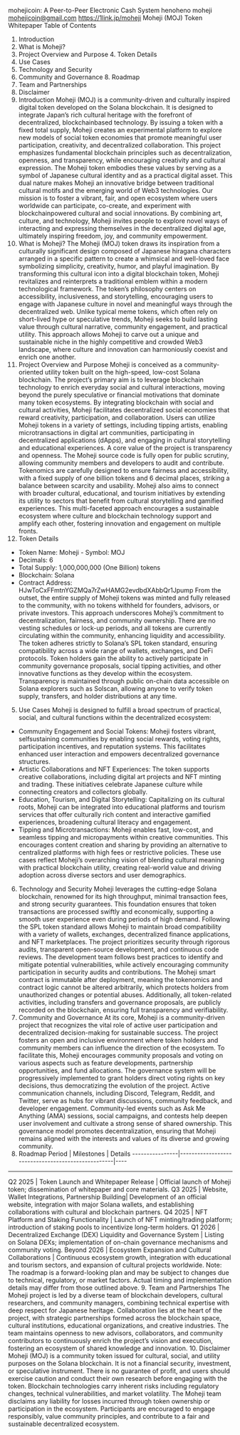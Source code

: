 mohejicoin: A Peer-to-Peer Electronic Cash System
henoheno moheji
mohejicoin@gmail.com
https://1link.jp/moheji
Moheji (MOJ) Token Whitepaper
Table of Contents
1. Introduction
2. What is Moheji?
3. Project Overview and Purpose 4. Token Details
5. Use Cases
6. Technology and Security
7. Community and Governance 8. Roadmap
9. Team and Partnerships
10. Disclaimer
1. Introduction
Moheji (MOJ) is a community-driven and culturally inspired digital token
developed on the Solana blockchain. It is designed to integrate Japan’s
rich cultural heritage with the forefront of decentralized, blockchainbased technology. By issuing a token with a fixed total supply, Moheji
creates an experimental platform to explore new models of social token
economies that promote meaningful user participation, creativity, and
decentralized collaboration.
This project emphasizes fundamental blockchain principles such as
decentralization, openness, and transparency, while encouraging
creativity and cultural expression. The Moheji token embodies these
values by serving as a symbol of Japanese cultural identity and as a
practical digital asset. This dual nature makes Moheji an innovative
bridge between traditional cultural motifs and the emerging world of Web3
technologies.
Our mission is to foster a vibrant, fair, and open ecosystem where users
worldwide can participate, co-create, and experiment with blockchainpowered cultural and social innovations. By combining art, culture, and
technology, Moheji invites people to explore novel ways of interacting
and expressing themselves in the decentralized digital age, ultimately
inspiring freedom, joy, and community empowerment.
2. What is Moheji?
The Moheji (MOJ) token draws its inspiration from a culturally
significant design composed of Japanese hiragana characters arranged in a
specific pattern to create a whimsical and well-loved face symbolizing
simplicity, creativity, humor, and playful imagination.
By transforming this cultural icon into a digital blockchain token,
Moheji revitalizes and reinterprets a traditional emblem within a modern
technological framework. The token’s philosophy centers on accessibility,
inclusiveness, and storytelling, encouraging users to engage with
Japanese culture in novel and meaningful ways through the decentralized
web.
Unlike typical meme tokens, which often rely on short-lived hype or
speculative trends, Moheji seeks to build lasting value through cultural
narrative, community engagement, and practical utility. This approach
allows Moheji to carve out a unique and sustainable niche in the highly
competitive and crowded Web3 landscape, where culture and innovation can
harmoniously coexist and enrich one another.
3. Project Overview and Purpose
Moheji is conceived as a community-oriented utility token built on the
high-speed, low-cost Solana blockchain. The project’s primary aim is to
leverage blockchain technology to enrich everyday social and cultural
interactions, moving beyond the purely speculative or financial
motivations that dominate many token ecosystems.
By integrating blockchain with social and cultural activities, Moheji
facilitates decentralized social economies that reward creativity,
participation, and collaboration. Users can utilize Moheji tokens in a
variety of settings, including tipping artists, enabling
microtransactions in digital art communities, participating in
decentralized applications (dApps), and engaging in cultural storytelling
and educational experiences.
A core value of the project is transparency and openness. The Moheji
source code is fully open for public scrutiny, allowing community members
and developers to audit and contribute. Tokenomics are carefully designed
to ensure fairness and accessibility, with a fixed supply of one billion
tokens and 6 decimal places, striking a balance between scarcity and
usability.
Moheji also aims to connect with broader cultural, educational, and
tourism initiatives by extending its utility to sectors that benefit from
cultural storytelling and gamified experiences. This multi-faceted
approach encourages a sustainable ecosystem where culture and blockchain
technology support and amplify each other, fostering innovation and
engagement on multiple fronts.
4. Token Details
- Token Name: Moheji - Symbol: MOJ
- Decimals: 6
- Total Supply: 1,000,000,000 (One Billion) tokens
- Blockchain: Solana
- Contract Address: HJwToCxFFmtnYGZMQa7rZwHAMG2evdbdXAbbQr1Jpump
From the outset, the entire supply of Moheji tokens was minted and fully
released to the community, with no tokens withheld for founders,
advisors, or private investors. This approach underscores Moheji’s
commitment to decentralization, fairness, and community ownership.
There are no vesting schedules or lock-up periods, and all tokens are
currently circulating within the community, enhancing liquidity and
accessibility. The token adheres strictly to Solana’s SPL token standard,
ensuring compatibility across a wide range of wallets, exchanges, and
DeFi protocols.
Token holders gain the ability to actively participate in community
governance proposals, social tipping activities, and other innovative
functions as they develop within the ecosystem. Transparency is
maintained through public on-chain data accessible on Solana explorers
such as Solscan, allowing anyone to verify token supply, transfers, and
holder distributions at any time.
5. Use Cases
Moheji is designed to fulfill a broad spectrum of practical, social, and
cultural functions within the decentralized ecosystem:
- Community Engagement and Social Tokens: Moheji fosters vibrant, selfsustaining communities by enabling social rewards, voting rights,
participation incentives, and
reputation systems. This facilitates enhanced user interaction and
empowers decentralized governance structures.
- Artistic Collaborations and NFT Experiences: The token supports
creative collaborations, including digital art projects and NFT minting
and trading. These initiatives celebrate Japanese culture while
connecting creators and collectors globally.
- Education, Tourism, and Digital Storytelling: Capitalizing on its
cultural roots, Moheji can be integrated into educational platforms and
tourism services that offer culturally rich content and interactive
gamified experiences, broadening cultural literacy and engagement.
- Tipping and Microtransactions: Moheji enables fast, low-cost, and
seamless tipping and micropayments within creative communities. This
encourages content creation and sharing by providing an alternative to
centralized platforms with high fees or restrictive policies.
These use cases reflect Moheji’s overarching vision of blending cultural
meaning with practical blockchain utility, creating real-world value and
driving adoption across diverse sectors and user demographics.
6. Technology and Security
Moheji leverages the cutting-edge Solana blockchain, renowned for its
high throughput, minimal transaction fees, and strong security
guarantees. This foundation ensures that token transactions are processed
swiftly and economically, supporting a smooth user experience even during
periods of high demand.
Following the SPL token standard allows Moheji to maintain broad
compatibility with a variety of wallets, exchanges, decentralized finance
applications, and NFT marketplaces.
The project prioritizes security through rigorous audits, transparent
open-source development, and continuous code reviews. The development
team follows best practices to identify and mitigate potential
vulnerabilities, while actively encouraging community participation in
security audits and contributions.
The Moheji smart contract is immutable after deployment, meaning the
tokenomics and contract logic cannot be altered arbitrarily, which
protects holders from unauthorized changes or potential abuses.
Additionally, all token-related activities, including transfers and
governance proposals, are publicly recorded on the blockchain, ensuring
full transparency and verifiability.
7. Community and Governance
At its core, Moheji is a community-driven project that recognizes the
vital role of active user participation and decentralized decision-making
for sustainable success. The project fosters an open and inclusive
environment where token holders and community members can influence the
direction of the ecosystem.
To facilitate this, Moheji encourages community proposals and voting on
various aspects such as feature developments, partnership opportunities,
and fund allocations. The governance system will be progressively
implemented to grant holders direct voting rights on key decisions, thus
democratizing the evolution of the project.
Active communication channels, including Discord, Telegram, Reddit, and
Twitter, serve as hubs for vibrant discussions, community feedback, and
developer engagement. Community-led events such as Ask Me Anything (AMA)
sessions, social campaigns, and contests help deepen user involvement and
cultivate a strong sense of shared
ownership.
This governance model promotes decentralization, ensuring that Moheji
remains aligned with the interests and values of its diverse and growing
community.
8. Roadmap
Period | Milestones | Details
----------------|---------------------------------------------------|----
-------------------------------------------------- ----
Q2 2025 | Token Launch and Whitepaper Release | Official launch of Moheji
token; dissemination of whitepaper and core materials.
Q3 2025 | Website, Wallet Integrations, Partnership Building| Development
of an official website, integration with major Solana wallets, and
establishing collaborations with cultural and blockchain partners.
Q4 2025 | NFT Platform and Staking Functionality | Launch of NFT
minting/trading platform; introduction of staking pools to incentivize
long-term holders. Q1 2026 | Decentralized Exchange (DEX) Liquidity and
Governance System | Listing on Solana DEXs; implementation of on-chain
governance mechanisms and community voting.
Beyond 2026 | Ecosystem Expansion and Cultural Collaborations |
Continuous ecosystem growth, integration with educational and tourism
sectors, and expansion of cultural projects worldwide.
Note: The roadmap is a forward-looking plan and may be subject to changes
due to technical, regulatory, or market factors. Actual timing and
implementation details may
differ from those outlined above.
9. Team and Partnerships
The Moheji project is led by a diverse team of blockchain developers,
cultural researchers, and community managers, combining technical
expertise with deep respect for Japanese heritage.
Collaboration lies at the heart of the project, with strategic
partnerships formed across the blockchain space, cultural institutions,
educational organizations, and creative industries.
The team maintains openness to new advisors, collaborators, and community
contributors to continuously enrich the project’s vision and execution,
fostering an ecosystem of shared knowledge and innovation.
10. Disclaimer
Moheji (MOJ) is a community token issued for cultural, social, and
utility purposes on the Solana blockchain. It is not a financial
security, investment, or speculative instrument. There is no guarantee of
profit, and users should exercise caution and conduct their own research
before engaging with the token.
Blockchain technologies carry inherent risks including regulatory
changes, technical vulnerabilities, and market volatility. The Moheji
team disclaims any liability for losses incurred through token ownership
or participation in the ecosystem.
Participants are encouraged to engage responsibly, value community
principles, and contribute to a fair and sustainable decentralized
ecosystem.
